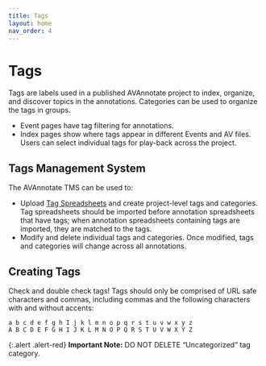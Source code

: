 ```yaml
---
title: Tags
layout: home
nav_order: 4
---
```


# Tags
Tags are labels used in a published AVAnnotate project to index, organize, and discover topics in the annotations. Categories can be used to organize the tags in groups.
- Event pages have tag filtering for annotations.
- Index pages show where tags appear in different Events and AV files. Users can select individual tags for play-back across the project.

## Tags Management System
The AVAnnotate TMS can be used to:
- Upload [Tag Spreadsheets](https://avannotate.github.io/documentation/pages/templates/) and create project-level tags and categories. Tag spreadsheets should be imported before annotation spreadsheets that have tags; when annotation spreadsheets containing tags are imported, they are matched to the tags.
- Modify and delete individual tags and categories. Once modified, tags and categories will change across all annotations.

## Creating Tags
Check and double check tags! Tags should only be comprised of URL safe characters and commas, including commas and the following characters with and without accents:

```
a b c d e f g h I j k l m n o p q r s t u v w x y z
A B C D E F G H I J K L M N O P Q R S T U V W X Y Z
```
{:.alert .alert-red}
**Important Note:** DO NOT DELETE “Uncategorized” tag category. 
